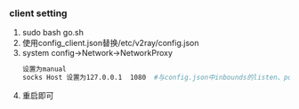 ### client setting
1. sudo  bash go.sh
2. 使用config_client.json替换/etc/v2ray/config.json
3. system config->Network->NetworkProxy
   ```sh
   设置为manual
   socks Host 设置为127.0.0.1  1080  #与config.json中inbounds的listen、port一致
   ```
4. 重启即可